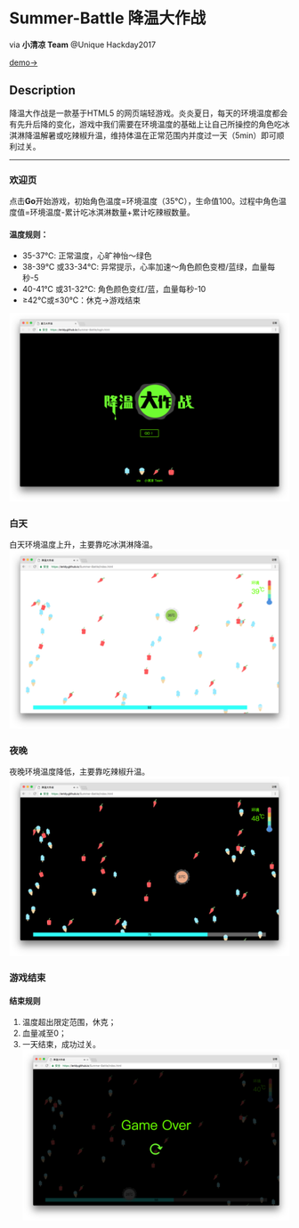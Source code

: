 # Summer-Battle 降温大作战
via **小清凉 Team** @Unique Hackday2017

[demo->](https://leridy.github.io/Summer-Battle/login.html)

## Description
降温大作战是一款基于HTML5 的网页端轻游戏。炎炎夏日，每天的环境温度都会有先升后降的变化，游戏中我们需要在环境温度的基础上让自己所操控的角色吃冰淇淋降温解暑或吃辣椒升温，维持体温在正常范围内并度过一天（5min）即可顺利过关。

---
### 欢迎页
点击**Go**开始游戏，初始角色温度=环境温度（35℃），生命值100。过程中角色温度值=环境温度-累计吃冰淇淋数量+累计吃辣椒数量。

#### 温度规则：
- 35-37℃: 正常温度，心旷神怡～绿色
- 38-39℃ 或33-34℃: 异常提示，心率加速～角色颜色变橙/蓝绿，血量每秒-5
- 40-41℃ 或31-32℃: 角色颜色变红/蓝，血量每秒-10
- ≥42℃或≤30℃：休克->游戏结束

![欢迎页](demo/login.png)

### 白天
白天环境温度上升，主要靠吃冰淇淋降温。
![白天](demo/daytime.png)

### 夜晚
夜晚环境温度降低，主要靠吃辣椒升温。
![夜晚](demo/night.png)

### 游戏结束

#### 结束规则
 1. 温度超出限定范围，休克；
 2. 血量减至0；
 3. 一天结束，成功过关。
![游戏结束](demo/gameover.png)
